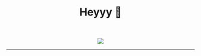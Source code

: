 <body>
  <center>
<h1 align="center">Heyyy 👋 </h1>
<br>

<br>

<!--    <p align="center"> 
<a href="https://github.com/antonkomarev/github-profile-views-counter">
    <img src="https://komarev.com/ghpvc/?username=pushpender-sh&style=for-the-badge">
</a>
</p>
    <br> -->
<div>
<div align="center">
<img src="https://i.pinimg.com/originals/ed/29/74/ed29741e2d0fb0ae214a333c69fd9b2e.gif">
</div>
<hr>
</div>
</div>
    </center>
</body>
